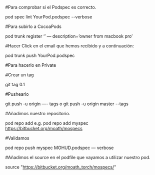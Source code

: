 #Para comprobar si el Podspec es correcto.

pod spec lint YourPod.podspec --verbose

#Para subirlo a CocoaPods

pod trunk register <YUOREMAIL> ‘<YOUR NAME>’ — description=’owner from macbook pro’

#Hacer Click en el email que hemos recibido y a continuación:

pod trunk push YourPod.podspec


#Para hacerlo en Private

#Crear un tag 

git tag 0.1

#Pushearlo

git push -u origin —- tags
o
git push -u origin master --tags

#Añadimos nuestro repositorio.

pod repo add <yourSpecsName> <yourPodRepoDirectory>
e.g. 
pod repo add myspec https://bitbucket.org/moath/mospecs

#Validamos

pod repo push myspec MOHUD.podspec — verbose

#Añadimos el source en el podfile que vayamos a utilizar nuestro pod.

source "https://bitbucket.org/moath_torch/mospecs/"



